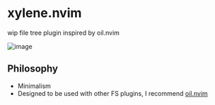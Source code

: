 # xylene.nvim

wip file tree plugin inspired by oil.nvim

![image](https://github.com/user-attachments/assets/c4311592-219f-4d8c-b435-fe305ac156f5)

## Philosophy

- Minimalism
- Designed to be used with other FS plugins, I recommend [oil.nvim](https://github.com/stevearc/oil.nvim)

